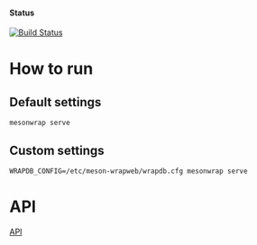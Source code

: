 #### Status
[![Build Status](https://travis-ci.org/mesonbuild/mesonwrap.svg?branch=master)](https://travis-ci.org/mesonbuild/mesonwrap)

# How to run

## Default settings
    mesonwrap serve

## Custom settings
    WRAPDB_CONFIG=/etc/meson-wrapweb/wrapdb.cfg mesonwrap serve

# API
[API](API.md)
